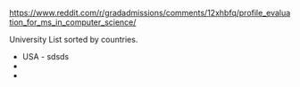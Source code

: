 https://www.reddit.com/r/gradadmissions/comments/12xhbfq/profile_evaluation_for_ms_in_computer_science/

University List sorted by countries.
- USA - sdsds
- 
- 

